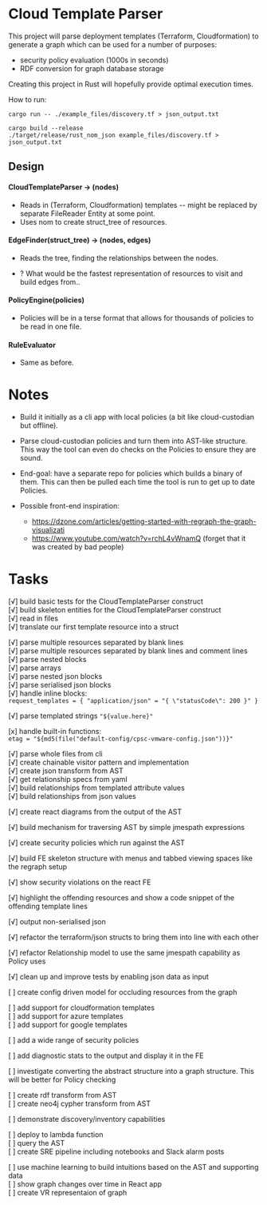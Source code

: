 # Cloud Template Parser
This project will parse deployment templates (Terraform, Cloudformation) to generate a graph which can be used for a number of purposes:
- security policy evaluation (1000s in seconds)
- RDF conversion for graph database storage

Creating this project in Rust will hopefully provide optimal execution times.

How to run:
```
cargo run -- ./example_files/discovery.tf > json_output.txt

cargo build --release
./target/release/rust_nom_json example_files/discovery.tf > json_output.txt
```

## Design
#### CloudTemplateParser -> (nodes)
  - Reads in (Terraform, Cloudformation) templates -- might be replaced by separate FileReader Entity at some point.
  - Uses nom to create struct_tree of resources.

#### EdgeFinder(struct_tree) -> (nodes, edges)
  - Reads the tree, finding the relationships between the nodes.

  - ? What would be the fastest representation of resources to visit and build edges from..

#### PolicyEngine(policies)
  - Policies will be in a terse format that allows for thousands of policies to be read in one file.

#### RuleEvaluator
  - Same as before.


# Notes
- Build it initially as a cli app with local policies (a bit like cloud-custodian but offline).
- Parse cloud-custodian policies and turn them into AST-like structure. This way the tool can even do checks on the Policies to ensure they are sound.
- End-goal: have a separate repo for policies which builds a binary of them. This can then be pulled each time the tool is run to get up to date Policies.

- Possible front-end inspiration:
    - https://dzone.com/articles/getting-started-with-regraph-the-graph-visualizati
    - https://www.youtube.com/watch?v=rchL4vWnamQ
(forget that it was created by bad people)


# Tasks
[√] build basic tests for the CloudTemplateParser construct  
[√] build skeleton entities for the CloudTemplateParser construct  
[√] read in files  
[√] translate our first template resource into a struct  

[√] parse multiple resources separated by blank lines  
[√] parse multiple resources separated by blank lines and comment lines  
[√] parse nested blocks  
[√] parse arrays  
[√] parse nested json blocks  
[√] parse serialised json blocks  
[√] handle inline blocks:  
```request_templates = { "application/json" = "{ \"statusCode\": 200 }" }```  

[√] parse templated strings ```"${value.here}"```  

[x] handle built-in functions:  
```etag = "${md5(file("default-config/cpsc-vmware-config.json"))}"```  

[√] parse whole files from cli  
[√] create chainable visitor pattern and implementation  
[√] create json transform from AST  
[√] get relationship specs from yaml  
[√] build relationships from templated attribute values  
[√] build relationships from json values  

[√] create react diagrams from the output of the AST  

[√] build mechanism for traversing AST by simple jmespath expressions  

[√] create security policies which run against the AST  

[√] build FE skeleton structure with menus and tabbed viewing spaces like the regraph setup  

[√] show security violations on the react FE  

[√] highlight the offending resources and show a code snippet of the offending template lines  

[√] output non-serialised json  

[√] refactor the terraform/json structs to bring them into line with each other  

[√] refactor Relationship model to use the same jmespath capability as Policy uses  

[√] clean up and improve tests by enabling json data as input  

[ ] create config driven model for occluding resources from the graph  

[ ] add support for cloudformation templates  
[ ] add support for azure templates  
[ ] add support for google templates  

[ ] add a wide range of security policies  

[ ] add diagnostic stats to the output and display it in the FE  

[ ] investigate converting the abstract structure into a graph structure. This will be better for Policy checking   

[ ] create rdf transform from AST  
[ ] create neo4j cypher transform from AST  

[ ] demonstrate discovery/inventory capabilities  

[ ] deploy to lambda function  
[ ] query the AST  
[ ] create SRE pipeline including notebooks and Slack alarm posts  

[ ] use machine learning to build intuitions based on the AST and supporting data  
[ ] show graph changes over time in React app  
[ ] create VR representaion of graph  
